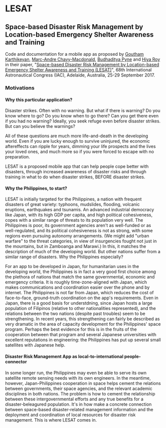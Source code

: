 # LESAT

## Space-based Disaster Risk Management by Location-based Emergency Shelter Awareness and Training

Code and documentation for a mobile app as proposed by
[Goutham Karthikeyan](https://www.linkedin.com/in/goutham-karthikeyan/),
[Marc-Andre Chavy-Macdonald](https://www.linkedin.com/in/marc-andre-chavy-macdonald/),
[Budhaditya Pyne](https://www.linkedin.com/in/budhaditya-pyne-4ba4393b/)
and [Hiya Roy](https://www.linkedin.com/in/hiya-roy-36484355/) in their paper, 
"[Space-based Disaster Risk Management by Location-based Emergency Shelter Awareness and Training
(LESAT)](https://iafastro.directory/iac/paper/id/39154/abstract-pdf/IAC-17,E5,IP,6,x39154.brief.pdf?2017-04-12.18:43:15)",
68th International Astronautical Congress (IAC), Adelaide, Australia, 25-29 September 2017.

### Motivations

#### Why this particular application?

Disaster strikes. Often with no warning. But what if there is warning? Do you know where to go?
Do you know when to go there? Can you get there even if you had no warning? Ideally, you seek
refuge even before disaster strikes. But can you believe the warnings?

All of these questions are much more life-and-death in the developing world. Even if you are
lucky enough to survive uninjured, the economic aftereffects can ripple for years, dimming
your life prospects and the lives your loved ones, and much more so if you were forced to
escape with no preparation.

LESAT is a proposed mobile app that can help people cope better with disasters, through increased awareness
of disaster risks and through training in what to do when disaster strikes, BEFORE disaster strikes.

#### Why the Philippines, to start?

LESAT is initially targeted for the Philippines, a nation with frequent disasters of
great variety: typhoons, mudslides, flooding, volcanic eruptions, earthquakes and
tsunamis. An advanced industrial democracy like Japan, with its high GDP per capita,
and high political cohesiveness, copes with a similar range of threats to its population
very well. The Philippines is poor, its government agencies
aren't as well-funded or as well-regulated, and its political cohesiveness is not
as strong, with some regions even pursuing autonomy arrangements. (We might
add "urban warfare" to the threat categories, in view of insurgencies fought
not just in the mountains, but in Zamboanga and Marawi.) In this, it matches
the description of much of the developing world. But other nations suffer from
a similar range of disasters. Why the Philippines especially?

For an app to be developed in Japan, for humanitarian uses in the developing world,
the Philippines is in fact a very good first choice among the plethora of nations
that match the same governmental, economic and emergency criteria. It is roughly
time-zone-aligned with Japan, which makes communications and coordination easier
over the phone and by internet. The Philippines is not far from Japan, which reduces the cost
of face-to-face, ground-truth coordination on the app's requirements. Even in Japan, there
is a good basis for understdning, since Japan hosts a large population of Filipinos (relative to other
nationalities represented), and the relations between the two nations
(despite past troubles) seem to be strengthening. In recent years, this strengthening
can fairly be described as very dramatic in the area of capacity development for the Philippines'
space program. Perhaps the best evidence for this is in the fruits of the cooperation between that
program and several Japanese universities with excellent reputations in engineering:
the Philippines has put up several small satellites with Japanese help.

#### Disaster Risk Management App as local-to-international people-connector

In some longer run, the Philippines may even be able to serve its own satellite remote sensing needs
with its own engineers. In the meantime, however, Japan-Philippines cooperation in space helps cement the relations
between governments, their space agencies, and the relevant academic disciplines in both nations.
The problem is how to cement the relationship between these intergovernmental
efforts and any true benefits for a disaster-beleagured population. It's in how make a concrete connection between
space-based disaster-related management information and the deployment and coordination of local resources
for disaster risk management. This is where LESAT comes in.





